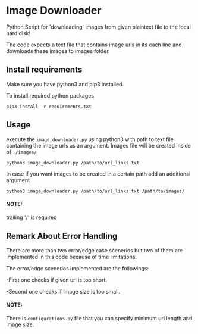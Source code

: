 Image Downloader
============

Python Script for 'downloading' images from given plaintext file to the local hard disk!

The code expects a text file that contains image urls in its each line and downloads these images to images folder. 

Install requirements
-----
Make sure you have python3 and pip3 installed.

To install required python packages 
```
pip3 install -r requirements.txt
```
Usage
-----
execute the ``image_downloader.py`` using python3 with path to text file containing the image urls as an argument. Images file will be created inside of ``./images/``

```
python3 image_downloader.py /path/to/url_links.txt
```
In case if you want images to be created in a certain path add an additional argument

```
python3 image_downloader.py /path/to/url_links.txt /path/to/images/
```
#### NOTE:
trailing '/' is required

Remark About Error Handling 
-----
There are more than two error/edge case scenerios but two of them are implemented in this code because of time limitations.

The error/edge scenerios implemented are the followings:

-First one checks if given url is too short.

-Second one checks if image size is too small.
#### NOTE:
There is ``configurations.py`` file that you can specify minimum url length and image size.